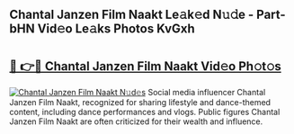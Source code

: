 ## Chantal Janzen Film Naakt Le𝚊k𝚎d N𝚞𝚍e - Part-bHN Vid𝚎o Le𝚊ks Photos KvGxh

# <h2><a href="http://fb35g7a.evod.top/?m=Chantal+Janzen+Film+Naakt">🔗 👉🔴 Chantal Janzen Film Naakt Vid𝚎o Ph𝚘t𝚘s</a></h2>

[![Chantal Janzen Film Naakt N𝚞d𝚎s](https://i.imgur.com/8V9OHl7.gif)](http://fb35g7a.evod.top/?m=Chantal+Janzen+Film+Naakt)
Social media influencer Chantal Janzen Film Naakt, recognized for sharing lifestyle and dance-themed content, including dance performances and vlogs. Public figures Chantal Janzen Film Naakt are often criticized for their wealth and influence. 
